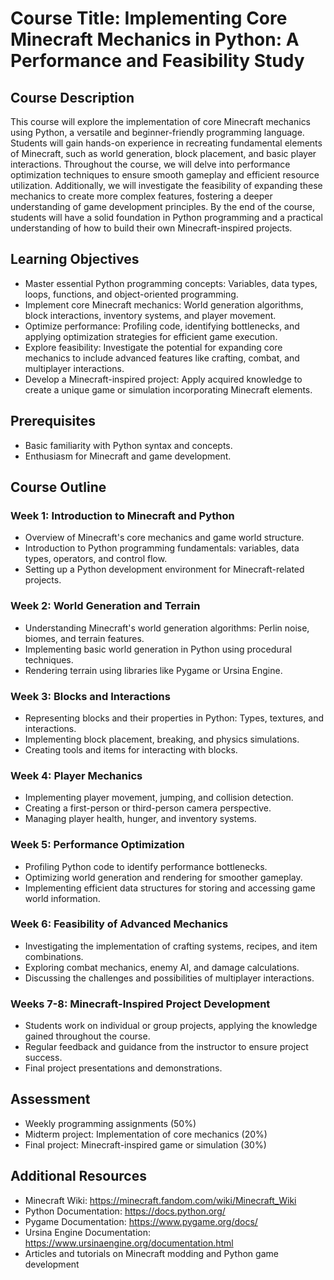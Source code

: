 # Course Title: Implementing Core Minecraft Mechanics in Python: A Performance and Feasibility Study

## Course Description

This course will explore the implementation of core Minecraft mechanics using Python, a versatile and beginner-friendly programming language. Students will gain hands-on experience in recreating fundamental elements of Minecraft, such as world generation, block placement, and basic player interactions. Throughout the course, we will delve into performance optimization techniques to ensure smooth gameplay and efficient resource utilization. Additionally, we will investigate the feasibility of expanding these mechanics to create more complex features, fostering a deeper understanding of game development principles. By the end of the course, students will have a solid foundation in Python programming and a practical understanding of how to build their own Minecraft-inspired projects.

## Learning Objectives

- Master essential Python programming concepts: Variables, data types, loops, functions, and object-oriented programming.
- Implement core Minecraft mechanics: World generation algorithms, block interactions, inventory systems, and player movement.
- Optimize performance: Profiling code, identifying bottlenecks, and applying optimization strategies for efficient game execution.
- Explore feasibility: Investigate the potential for expanding core mechanics to include advanced features like crafting, combat, and multiplayer interactions.
- Develop a Minecraft-inspired project: Apply acquired knowledge to create a unique game or simulation incorporating Minecraft elements.

## Prerequisites

- Basic familiarity with Python syntax and concepts.
- Enthusiasm for Minecraft and game development.

## Course Outline

### Week 1: Introduction to Minecraft and Python
- Overview of Minecraft's core mechanics and game world structure.
- Introduction to Python programming fundamentals: variables, data types, operators, and control flow.
- Setting up a Python development environment for Minecraft-related projects.

### Week 2: World Generation and Terrain
- Understanding Minecraft's world generation algorithms: Perlin noise, biomes, and terrain features.
- Implementing basic world generation in Python using procedural techniques.
- Rendering terrain using libraries like Pygame or Ursina Engine.

### Week 3: Blocks and Interactions
- Representing blocks and their properties in Python: Types, textures, and interactions.
- Implementing block placement, breaking, and physics simulations.
- Creating tools and items for interacting with blocks.

### Week 4: Player Mechanics
- Implementing player movement, jumping, and collision detection.
- Creating a first-person or third-person camera perspective.
- Managing player health, hunger, and inventory systems.

### Week 5: Performance Optimization
- Profiling Python code to identify performance bottlenecks.
- Optimizing world generation and rendering for smoother gameplay.
- Implementing efficient data structures for storing and accessing game world information.

### Week 6: Feasibility of Advanced Mechanics
- Investigating the implementation of crafting systems, recipes, and item combinations.
- Exploring combat mechanics, enemy AI, and damage calculations.
- Discussing the challenges and possibilities of multiplayer interactions.

### Weeks 7-8: Minecraft-Inspired Project Development
- Students work on individual or group projects, applying the knowledge gained throughout the course.
- Regular feedback and guidance from the instructor to ensure project success.
- Final project presentations and demonstrations.

## Assessment
- Weekly programming assignments (50%)
- Midterm project: Implementation of core mechanics (20%)
- Final project: Minecraft-inspired game or simulation (30%)

## Additional Resources
- Minecraft Wiki: https://minecraft.fandom.com/wiki/Minecraft_Wiki
- Python Documentation: https://docs.python.org/
- Pygame Documentation: https://www.pygame.org/docs/
- Ursina Engine Documentation: https://www.ursinaengine.org/documentation.html
- Articles and tutorials on Minecraft modding and Python game development
